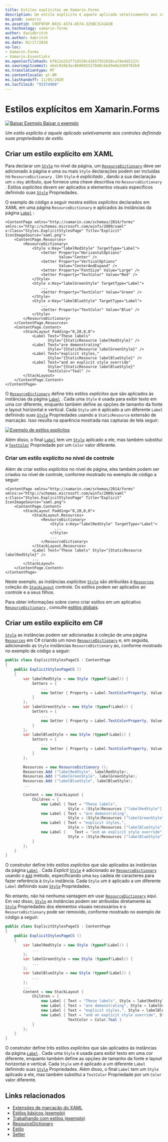 ```yaml
---
title: Estilos explícitos em Xamarin.Forms
description: Um estilo explícito é aquele aplicado seletivamente aos controles definindo suas propriedades de estilo. Este artigo explica como consumir estilos explícitos em um Xamarin.Forms aplicativo.
ms.prod: xamarin
ms.assetid: C0DF9F8F-B431-4374-A574-325BC3C41A3B
ms.technology: xamarin-forms
author: davidbritch
ms.author: dabritch
ms.date: 02/17/2016
no-loc:
- Xamarin.Forms
- Xamarin.Essentials
ms.openlocfilehash: 6f812e252f714539c41b57552038ca74e4d5137c
ms.sourcegitcommit: ebdc016b3ec0b06915170d0cbbd9e0e2469763b9
ms.translationtype: MT
ms.contentlocale: pt-BR
ms.lasthandoff: 11/05/2020
ms.locfileid: "93374908"
---
```

# <a name="explicit-styles-in-no-locxamarinforms"></a>Estilos explícitos em Xamarin.Forms

[![Baixar Exemplo](~/media/shared/download.png) Baixar o exemplo](/samples/xamarin/xamarin-forms-samples/userinterface-styles-basicstyles)

_Um estilo explícito é aquele aplicado seletivamente aos controles definindo suas propriedades de estilo._

## <a name="create-an-explicit-style-in-xaml"></a>Criar um estilo explícito em XAML

Para declarar um [`Style`](xref:Xamarin.Forms.Style) no nível da página, um [`ResourceDictionary`](xref:Xamarin.Forms.ResourceDictionary) deve ser adicionado à página e uma ou mais `Style` declarações podem ser incluídas no `ResourceDictionary` . Um `Style` é *explicitado* , dando a sua declaração um `x:Key` atributo, que fornece uma chave descritiva no `ResourceDictionary` . Estilos *explícitos* devem ser aplicados a elementos visuais específicos definindo suas [`Style`](xref:Xamarin.Forms.NavigableElement.Style) Propriedades.

O exemplo de código a seguir mostra estilos *explícitos* declarados em XAML em uma página `ResourceDictionary` e aplicados às instâncias da página [`Label`](xref:Xamarin.Forms.Label) :

```xaml
<ContentPage xmlns="http://xamarin.com/schemas/2014/forms" xmlns:x="http://schemas.microsoft.com/winfx/2009/xaml" x:Class="Styles.ExplicitStylesPage" Title="Explicit" IconImageSource="xaml.png">
    <ContentPage.Resources>
        <ResourceDictionary>
            <Style x:Key="labelRedStyle" TargetType="Label">
                <Setter Property="HorizontalOptions"
                        Value="Center" />
                <Setter Property="VerticalOptions"
                        Value="CenterAndExpand" />
                <Setter Property="FontSize" Value="Large" />
                <Setter Property="TextColor" Value="Red" />
            </Style>
            <Style x:Key="labelGreenStyle" TargetType="Label">
                ...
                <Setter Property="TextColor" Value="Green" />
            </Style>
            <Style x:Key="labelBlueStyle" TargetType="Label">
                ...
                <Setter Property="TextColor" Value="Blue" />
            </Style>
        </ResourceDictionary>
    </ContentPage.Resources>
    <ContentPage.Content>
        <StackLayout Padding="0,20,0,0">
            <Label Text="These labels"
                   Style="{StaticResource labelRedStyle}" />
            <Label Text="are demonstrating"
                   Style="{StaticResource labelGreenStyle}" />
            <Label Text="explicit styles,"
                   Style="{StaticResource labelBlueStyle}" />
            <Label Text="and an explicit style override"
                   Style="{StaticResource labelBlueStyle}"
                   TextColor="Teal" />
        </StackLayout>
    </ContentPage.Content>
</ContentPage>
```

O [`ResourceDictionary`](xref:Xamarin.Forms.ResourceDictionary) define três estilos *explícitos* que são aplicados às instâncias da página [`Label`](xref:Xamarin.Forms.Label) . Cada uma `Style` é usada para exibir texto em uma cor diferente, enquanto também define as opções de tamanho da fonte e layout horizontal e vertical. Cada `Style` um é aplicado a um diferente `Label` definindo suas [`Style`](xref:Xamarin.Forms.NavigableElement.Style) Propriedades usando a `StaticResource` extensão de marcação. Isso resulta na aparência mostrada nas capturas de tela seguir:

[![Exemplo de estilos explícitos](explicit-images/explicit-styles.png)](explicit-images/explicit-styles-large.png#lightbox)

Além disso, o final [`Label`](xref:Xamarin.Forms.Label) tem um [`Style`](xref:Xamarin.Forms.Style) aplicado a ele, mas também substitui a [`TextColor`](xref:Xamarin.Forms.Label.TextColor) Propriedade por um `Color` valor diferente.

### <a name="create-an-explicit-style-at-the-control-level"></a>Criar um estilo explícito no nível de controle

Além de criar estilos *explícitos* no nível de página, eles também podem ser criados no nível de controle, conforme mostrado no exemplo de código a seguir:

```xaml
<ContentPage xmlns="http://xamarin.com/schemas/2014/forms" xmlns:x="http://schemas.microsoft.com/winfx/2009/xaml" x:Class="Styles.ExplicitStylesPage" Title="Explicit" IconImageSource="xaml.png">
    <ContentPage.Content>
        <StackLayout Padding="0,20,0,0">
            <StackLayout.Resources>
                <ResourceDictionary>
                    <Style x:Key="labelRedStyle" TargetType="Label">
                      ...
                    </Style>
                    ...
                </ResourceDictionary>
            </StackLayout.Resources>
            <Label Text="These labels" Style="{StaticResource labelRedStyle}" />
            ...
        </StackLayout>
    </ContentPage.Content>
</ContentPage>
```

Neste exemplo, as instâncias *explícitas* [`Style`](xref:Xamarin.Forms.Style) são atribuídas à [`Resources`](xref:Xamarin.Forms.VisualElement.Resources) coleção do [`StackLayout`](xref:Xamarin.Forms.StackLayout) controle. Os estilos podem ser aplicados ao controle e a seus filhos.

Para obter informações sobre como criar estilos em um aplicativo [`ResourceDictionary`](xref:Xamarin.Forms.ResourceDictionary) , consulte [estilos globais](~/xamarin-forms/user-interface/styles/application.md).

## <a name="create-an-explicit-style-in-c35"></a>Criar um estilo explícito em C&#35;

[`Style`](xref:Xamarin.Forms.Style) as instâncias podem ser adicionadas à coleção de uma página [`Resources`](xref:Xamarin.Forms.VisualElement.Resources) em C# criando um novo [`ResourceDictionary`](xref:Xamarin.Forms.ResourceDictionary) e, em seguida, adicionando as `Style` instâncias `ResourceDictionary` ao, conforme mostrado no exemplo de código a seguir:

```csharp
public class ExplicitStylesPageCS : ContentPage
{
    public ExplicitStylesPageCS ()
    {
        var labelRedStyle = new Style (typeof(Label)) {
            Setters = {
                ...
                new Setter { Property = Label.TextColorProperty, Value = Color.Red    }
            }
        };
        var labelGreenStyle = new Style (typeof(Label)) {
            Setters = {
                ...
                new Setter { Property = Label.TextColorProperty, Value = Color.Green }
            }
        };
        var labelBlueStyle = new Style (typeof(Label)) {
            Setters = {
                ...
                new Setter { Property = Label.TextColorProperty, Value = Color.Blue }
            }
        };

        Resources = new ResourceDictionary ();
        Resources.Add ("labelRedStyle", labelRedStyle);
        Resources.Add ("labelGreenStyle", labelGreenStyle);
        Resources.Add ("labelBlueStyle", labelBlueStyle);
        ...

        Content = new StackLayout {
            Children = {
                new Label { Text = "These labels",
                            Style = (Style)Resources ["labelRedStyle"] },
                new Label { Text = "are demonstrating",
                            Style = (Style)Resources ["labelGreenStyle"] },
                new Label { Text = "explicit styles,",
                            Style = (Style)Resources ["labelBlueStyle"] },
                new Label {    Text = "and an explicit style override",
                            Style = (Style)Resources ["labelBlueStyle"], TextColor = Color.Teal }
            }
        };
    }
}
```

O construtor define três estilos *explícitos* que são aplicados às instâncias da página [`Label`](xref:Xamarin.Forms.Label) . Cada *Explicit* [`Style`](xref:Xamarin.Forms.Style) é adicionado ao [`ResourceDictionary`](xref:Xamarin.Forms.ResourceDictionary) usando o [`Add`](xref:Xamarin.Forms.ResourceDictionary.Add(System.String,System.Object)) método, especificando uma `key` cadeia de caracteres para fazer referência à `Style` instância. Cada `Style` um é aplicado a um diferente `Label` definindo suas [`Style`](xref:Xamarin.Forms.NavigableElement.Style) Propriedades.

No entanto, não há nenhuma vantagem em usar [`ResourceDictionary`](xref:Xamarin.Forms.ResourceDictionary) aqui. Em vez disso, [`Style`](xref:Xamarin.Forms.Style) as instâncias podem ser atribuídas diretamente às [`Style`](xref:Xamarin.Forms.NavigableElement.Style) Propriedades dos elementos visuais necessários e o `ResourceDictionary` pode ser removido, conforme mostrado no exemplo de código a seguir:

```csharp
public class ExplicitStylesPageCS : ContentPage
{
    public ExplicitStylesPageCS ()
    {
        var labelRedStyle = new Style (typeof(Label)) {
            ...
        };
        var labelGreenStyle = new Style (typeof(Label)) {
            ...
        };
        var labelBlueStyle = new Style (typeof(Label)) {
            ...
        };
        ...
        Content = new StackLayout {
            Children = {
                new Label { Text = "These labels", Style = labelRedStyle },
                new Label { Text = "are demonstrating", Style = labelGreenStyle },
                new Label { Text = "explicit styles,", Style = labelBlueStyle },
                new Label { Text = "and an explicit style override", Style = labelBlueStyle,
                            TextColor = Color.Teal }
            }
        };
    }
}
```

O construtor define três estilos *explícitos* que são aplicados às instâncias da página [`Label`](xref:Xamarin.Forms.Label) . Cada uma `Style` é usada para exibir texto em uma cor diferente, enquanto também define as opções de tamanho da fonte e layout horizontal e vertical. Cada `Style` um é aplicado a um diferente `Label` definindo suas [`Style`](xref:Xamarin.Forms.NavigableElement.Style) Propriedades. Além disso, o final `Label` tem um `Style` aplicado a ele, mas também substitui a `TextColor` Propriedade por um `Color` valor diferente.

## <a name="related-links"></a>Links relacionados

- [Extensões de marcação do XAML](~/xamarin-forms/xaml/xaml-basics/xaml-markup-extensions.md)
- [Estilos básicos (exemplo)](/samples/xamarin/xamarin-forms-samples/userinterface-styles-basicstyles)
- [Trabalhando com estilos (exemplo)](/samples/xamarin/xamarin-forms-samples/workingwithstyles)
- [ResourceDictionary](xref:Xamarin.Forms.ResourceDictionary)
- [Estilo](xref:Xamarin.Forms.Style)
- [Setter](xref:Xamarin.Forms.Setter)